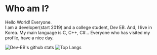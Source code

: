 # Who am I?
Hello World! Everyone.<br>
I am a developer(start 2019) and a college student, Dev EB.
And, I live in Korea.
My main language is C, C++, C\#...
Everyone who has visited my profile, have a nice day.

![Dev-EB's github stats](https://github-readme-stats.vercel.app/api?username=Dev-EB&theme=tokyonight)
![Top Langs](https://github-readme-stats.vercel.app/api/top-langs/?username=Dev-EB&theme=tokyonight)
